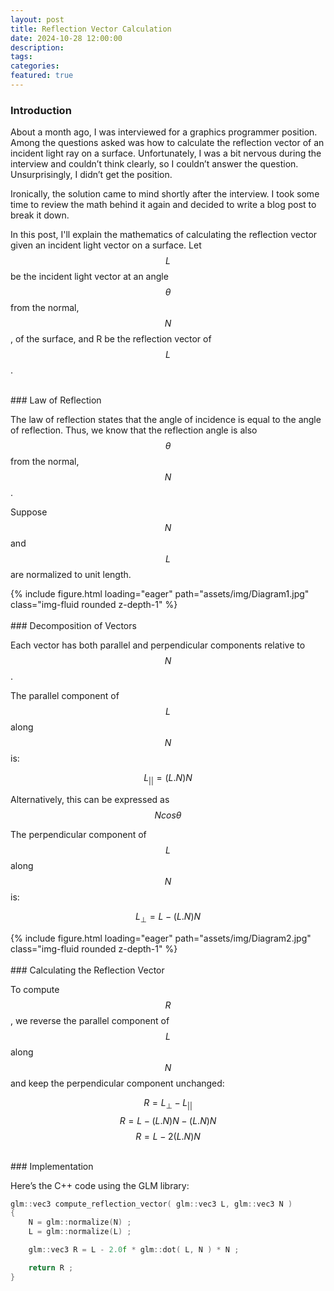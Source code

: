 ```yaml
---
layout: post
title: Reflection Vector Calculation
date: 2024-10-28 12:00:00
description:
tags:
categories:
featured: true
---
```



### Introduction <br>

About a month ago, I was interviewed for a graphics programmer position. Among the questions asked was how to calculate the reflection vector of an incident light ray on a surface. Unfortunately, I was a bit nervous during the interview and couldn’t think clearly, so I couldn’t answer the question. Unsurprisingly, I didn’t get the position.

Ironically, the solution came to mind shortly after the interview. I took some time to review the math behind it again and decided to write a blog post to break it down.

In this post, I'll explain the mathematics of calculating the reflection vector given an incident light vector on a surface. Let $$L$$ be the incident light vector at an angle $$\theta$$ from the normal, $$N$$, of the surface, and R be the reflection vector of $$L$$. 

<br>
### Law of Reflection <br>

The law of reflection states that the angle of incidence is equal to the angle of reflection. Thus, we know that the reflection angle is also $$\theta$$ from the normal, $$N$$. 

Suppose $$N$$ and $$L$$ are normalized to unit length.

<div class="row mt-3">
    <div class="col-sm mt-3 mt-md-0">
        {% include figure.html loading="eager" path="assets/img/Diagram1.jpg" class="img-fluid rounded z-depth-1" %}
    </div>
</div>

<br>
### Decomposition of Vectors <br>

Each vector has both parallel and perpendicular components relative to $$N$$. 

The parallel component of $$L$$ along $$N$$ is: 

$$
L_{||} = (L.N)N
$$

Alternatively, this can be expressed as $$N cos \theta$$

The perpendicular component of $$L$$ along $$N$$ is: 

$$
L_⊥ = L - (L.N)N
$$

<div class="row mt-3">
    <div class="col-sm mt-3 mt-md-0">
        {% include figure.html loading="eager" path="assets/img/Diagram2.jpg" class="img-fluid rounded z-depth-1" %}
    </div>
</div>

<br>
### Calculating the Reflection Vector <br>

To compute $$R$$, we reverse the parallel component of $$L$$ along $$N$$ and keep the perpendicular component unchanged:

$$
R = L_⊥ - L_{||} 
$$
$$
R = L - (L.N)N - (L.N)N 
$$
$$
R = L - 2 (L.N)N
$$


<br>
### Implementation <br>

Here’s the C++ code using the GLM library:

```c++
glm::vec3 compute_reflection_vector( glm::vec3 L, glm::vec3 N )
{
    N = glm::normalize(N) ;
    L = glm::normalize(L) ;

    glm::vec3 R = L - 2.0f * glm::dot( L, N ) * N ;

    return R ;
}
```
